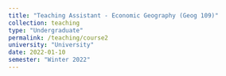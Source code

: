 ```yaml
---
title: "Teaching Assistant - Economic Geography (Geog 109)"
collection: teaching
type: "Undergraduate"
permalink: /teaching/course2
university: "University"
date: 2022-01-10
semester: "Winter 2022"
---
```

